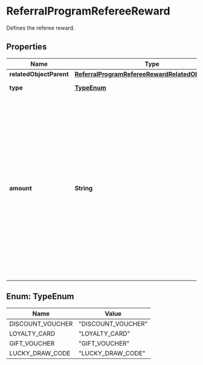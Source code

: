 

# ReferralProgramRefereeReward

Defines the referee reward.

## Properties

| Name | Type | Description | Notes |
|------------ | ------------- | ------------- | -------------|
|**relatedObjectParent** | [**ReferralProgramRefereeRewardRelatedObjectParent**](ReferralProgramRefereeRewardRelatedObjectParent.md) |  |  [optional] |
|**type** | [**TypeEnum**](#TypeEnum) | Type of reward. |  [optional] |
|**amount** | **String** | Define the number of &#x60;points&#x60; to add to a loyalty card or &#x60;credits&#x60; to the balance on a gift card. In case of the gift card, the value is multiplied by 100 to precisely represent 2 decimal places. For example, $100 amount is written as 10000. |  [optional] |



## Enum: TypeEnum

| Name | Value |
|---- | -----|
| DISCOUNT_VOUCHER | &quot;DISCOUNT_VOUCHER&quot; |
| LOYALTY_CARD | &quot;LOYALTY_CARD&quot; |
| GIFT_VOUCHER | &quot;GIFT_VOUCHER&quot; |
| LUCKY_DRAW_CODE | &quot;LUCKY_DRAW_CODE&quot; |



